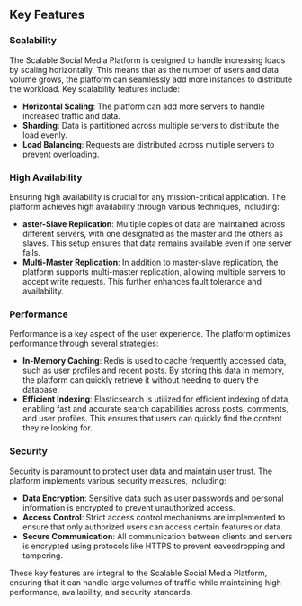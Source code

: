 ## Key Features

### Scalability
The Scalable Social Media Platform is designed to handle increasing loads by scaling horizontally. This means that as the number of users and data volume grows, the platform can seamlessly add more instances to distribute the workload. Key scalability features include:

- **Horizontal Scaling**: The platform can add more servers to handle increased traffic and data.
- **Sharding**: Data is partitioned across multiple servers to distribute the load evenly.
- **Load Balancing**: Requests are distributed across multiple servers to prevent overloading.

### High Availability
Ensuring high availability is crucial for any mission-critical application. The platform achieves high availability through various techniques, including:

- **aster-Slave Replication**: Multiple copies of data are maintained across different servers, with one designated as the master and the others as slaves. This setup ensures that data remains available even if one server fails.
- **Multi-Master Replication**: In addition to master-slave replication, the platform supports multi-master replication, allowing multiple servers to accept write requests. This further enhances fault tolerance and availability.

### Performance
Performance is a key aspect of the user experience. The platform optimizes performance through several strategies:

- **In-Memory Caching**: Redis is used to cache frequently accessed data, such as user profiles and recent posts. By storing this data in memory, the platform can quickly retrieve it without needing to query the database.
- **Efficient Indexing**: Elasticsearch is utilized for efficient indexing of data, enabling fast and accurate search capabilities across posts, comments, and user profiles. This ensures that users can quickly find the content they're looking for.

### Security
Security is paramount to protect user data and maintain user trust. The platform implements various security measures, including:

- **Data Encryption**: Sensitive data such as user passwords and personal information is encrypted to prevent unauthorized access.
- **Access Control**: Strict access control mechanisms are implemented to ensure that only authorized users can access certain features or data.
- **Secure Communication**: All communication between clients and servers is encrypted using protocols like HTTPS to prevent eavesdropping and tampering.

These key features are integral to the Scalable Social Media Platform, ensuring that it can handle large volumes of traffic while maintaining high performance, availability, and security standards.